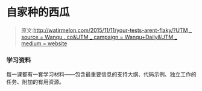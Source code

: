 # 自家种的西瓜

> 原文:[http://watirmelon.com/2015/11/11/your-tests-arent-flaky/?UTM _ source = Wanqu . co&UTM _ campaign = Wanqu+Daily&UTM _ medium = website](http://watirmelon.com/2015/11/11/your-tests-arent-flaky/?utm_source=wanqu.co&utm_campaign=Wanqu+Daily&utm_medium=website)

### 学习资料

每一课都有一套学习材料——包含最重要信息的支持大纲、代码示例、独立工作的任务、附加的有用资源。